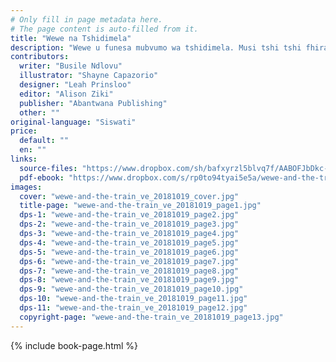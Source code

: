 ```yaml
---
# Only fill in page metadata here.
# The page content is auto-filled from it.
title: "Wewe na Tshidimela"
description: "Wewe u funesa mubvumo wa tshidimela. Musi tshi tshi fhira tsini na muḓini wa hawe, u pfa u nga tshi khou vhidzelela dzina ḽawe. Ḽiṅwe ḓuvha mme awe vha mu itela tshimangadzo. Tshi nga vha tshi tsha mini?"
contributors:
  writer: "Busile Ndlovu"
  illustrator: "Shayne Capazorio"
  designer: "Leah Prinsloo"
  editor: "Alison Ziki"
  publisher: "Abantwana Publishing"
  other: ""
original-language: "Siswati"
price:
  default: ""
  en: ""
links:
  source-files: "https://www.dropbox.com/sh/bafxyrzl5blvq7f/AABOFJbDkc-z7zP46zomqVVta?dl=0"
  pdf-ebook: "https://www.dropbox.com/s/rp0to94tyai5e5a/wewe-and-the-train_ve_20181019.pdf?dl=0"
images:
  cover: "wewe-and-the-train_ve_20181019_cover.jpg"
  title-page: "wewe-and-the-train_ve_20181019_page1.jpg"
  dps-1: "wewe-and-the-train_ve_20181019_page2.jpg"
  dps-2: "wewe-and-the-train_ve_20181019_page3.jpg"
  dps-3: "wewe-and-the-train_ve_20181019_page4.jpg"
  dps-4: "wewe-and-the-train_ve_20181019_page5.jpg"
  dps-5: "wewe-and-the-train_ve_20181019_page6.jpg"
  dps-6: "wewe-and-the-train_ve_20181019_page7.jpg"
  dps-7: "wewe-and-the-train_ve_20181019_page8.jpg"
  dps-8: "wewe-and-the-train_ve_20181019_page9.jpg"
  dps-9: "wewe-and-the-train_ve_20181019_page10.jpg"
  dps-10: "wewe-and-the-train_ve_20181019_page11.jpg"
  dps-11: "wewe-and-the-train_ve_20181019_page12.jpg"
  copyright-page: "wewe-and-the-train_ve_20181019_page13.jpg"
---
```


{% include book-page.html %}


